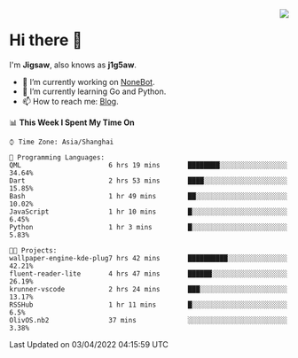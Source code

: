 <a href="#">
  <img align="right" src="https://github-readme-stats.vercel.app/api?username=j1g5awi&count_private=true&show_icons=true&title_color=80070B&text_color=B3B3B3&bg_color=212121&icon_color=80070B" />
</a>

# Hi there 👋

I'm **Jigsaw**, also knows as **j1g5aw**.

- 🔭 I’m currently working on [NoneBot](https://github.com/nonebot).
- 🌱 I’m currently learning Go and Python.
- 📫 How to reach me: [Blog](https://blog.maddestroyer.xyz/).

<!--START_SECTION:waka-->
📊 **This Week I Spent My Time On** 

```text
⌚︎ Time Zone: Asia/Shanghai

💬 Programming Languages: 
QML                      6 hrs 19 mins       ████████░░░░░░░░░░░░░░░░░   34.64% 
Dart                     2 hrs 53 mins       ████░░░░░░░░░░░░░░░░░░░░░   15.85% 
Bash                     1 hr 49 mins        ██░░░░░░░░░░░░░░░░░░░░░░░   10.02% 
JavaScript               1 hr 10 mins        █░░░░░░░░░░░░░░░░░░░░░░░░   6.45% 
Python                   1 hr 3 mins         █░░░░░░░░░░░░░░░░░░░░░░░░   5.83%

🐱‍💻 Projects: 
wallpaper-engine-kde-plug7 hrs 42 mins       ██████████░░░░░░░░░░░░░░░   42.21% 
fluent-reader-lite       4 hrs 47 mins       ██████░░░░░░░░░░░░░░░░░░░   26.19% 
krunner-vscode           2 hrs 24 mins       ███░░░░░░░░░░░░░░░░░░░░░░   13.17% 
RSSHub                   1 hr 11 mins        █░░░░░░░░░░░░░░░░░░░░░░░░   6.5% 
OlivOS.nb2               37 mins             ░░░░░░░░░░░░░░░░░░░░░░░░░   3.38%

```


 Last Updated on 03/04/2022 04:15:59 UTC
<!--END_SECTION:waka-->
